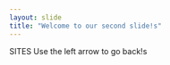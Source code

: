 ```yaml
---
layout: slide 
title: "Welcome to our second slide!s"
--- 
```

SITES
Use the left arrow to go back!s
